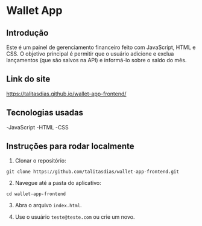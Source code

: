 # Wallet App

## Introdução

Este é um painel de gerenciamento financeiro feito com JavaScript, HTML e CSS. O objetivo principal é permitir que o usuário adicione e exclua lançamentos (que são salvos na API) e informá-lo sobre o saldo do mês.

## Link do site
https://talitasdias.github.io/wallet-app-frontend/

## Tecnologias usadas
-JavaScript
-HTML
-CSS

## Instruções para rodar localmente
1. Clonar o repositório:
```
git clone https://github.com/talitasdias/wallet-app-frontend.git
```

2. Navegue até a pasta do aplicativo:
```
cd wallet-app-frontend
```

3. Abra o arquivo `index.html`.

4. Use o usuário `teste@teste.com` ou crie um novo.